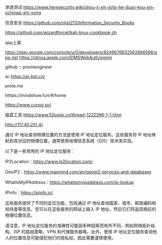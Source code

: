 渗透测试
https://www.heresecurity.wiki/shou-ji-xin-xi/ip-he-duan-kou-xin-xi/nmap-shi-yong

信息安全
https://github.com/olist213/Information_Security_Books

https://github.com/wizardforcel/kali-linux-cookbook-zh

app上架

https://play.google.com/console/u/0/developers/8246676832562866568/app-list
https://idmsa.apple.com/IDMSWebAuth/signin

github :: promtengineer 

ai::https://ai-bot.cn/

prote.me

htttps://mindshow.fun/#/home

https://www.cursor.so/

磁盘工具  https://www.52pojie.cn/thread-1222396-1-1.html

http://117.40.251.4/




通过 IP 地址查询物理位置的方法是使用 IP 地址定位服务。这些服务将 IP 地址映射到其对应的物理位置，通常使用地理信息系统（GIS）技术来实现。

以下是一些常用的 IP 地址定位服务：

IP2Location：https://www.ip2location.com/

GeoIP2：https://www.maxmind.com/en/geoip2-services-and-databases

WhatIsMyIPAddress：https://whatismyipaddress.com/ip-lookup

IPInfo：https://ipinfo.io/

这些服务提供了不同的定位功能，包括通过 IP 地址查询国家、城市、邮政编码和经纬度等信息。您可以在这些服务的网站上输入 IP 地址，然后它们将返回相应的物理位置信息。

请注意，IP 地址定位服务的准确性可能因多种因素而有所不同，例如网络拓扑结构、ISP 的路由策略、VPN 和代理服务器等。此外，使用 IP 地址定位服务查询他人的位置信息可能侵犯他们的隐私权，因此需要谨慎使用。